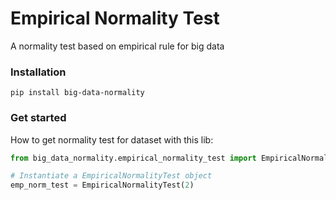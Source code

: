 # Empirical Normality Test 

A normality test based on empirical rule for big data

### Installation
```
pip install big-data-normality
```

### Get started
How to get normality test for dataset with this lib:

```Python
from big_data_normality.empirical_normality_test import EmpiricalNormalityTest

# Instantiate a EmpiricalNormalityTest object
emp_norm_test = EmpiricalNormalityTest(2)
```